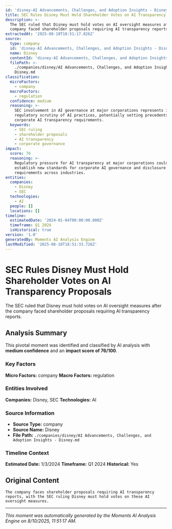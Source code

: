 ```yaml
---
id: 'disney-AI Advancements, Challenges, and Adoption Insights - Disney-moment-6'
title: SEC Rules Disney Must Hold Shareholder Votes on AI Transparency Proposals
description: >-
  The SEC ruled that Disney must hold votes on AI oversight measures after the
  company faced shareholder proposals requiring AI transparency reports.
extractedAt: '2025-08-10T18:51:17.826Z'
source:
  type: company
  id: 'disney-AI Advancements, Challenges, and Adoption Insights - Disney'
  name: Disney
  contentId: 'disney-AI Advancements, Challenges, and Adoption Insights - Disney'
  filePath: >-
    ./companies/disney/AI Advancements, Challenges, and Adoption Insights -
    Disney.md
classification:
  microFactors:
    - company
  macroFactors:
    - regulation
  confidence: medium
  reasoning: >-
    SEC involvement in AI governance at major corporations represents increasing
    regulatory scrutiny of AI practices, potentially setting precedents for
    corporate AI transparency requirements.
  keywords:
    - SEC ruling
    - shareholder proposals
    - AI transparency
    - corporate governance
impact:
  score: 76
  reasoning: >-
    Regulatory pressure for AI transparency at major corporations could
    establish new standards for corporate AI governance and disclosure
    requirements across industries.
entities:
  companies:
    - Disney
    - SEC
  technologies:
    - AI
  people: []
  locations: []
timeline:
  estimatedDate: '2024-01-04T00:00:00.000Z'
  timeframe: Q1 2024
  isHistorical: true
version: '1.0'
generatedBy: Moments AI Analysis Engine
lastModified: '2025-08-10T18:51:33.726Z'
---
```

# SEC Rules Disney Must Hold Shareholder Votes on AI Transparency Proposals

The SEC ruled that Disney must hold votes on AI oversight measures after the company faced shareholder proposals requiring AI transparency reports.

## Analysis Summary

This pivotal moment was identified and classified by AI analysis with **medium confidence** and an **impact score of 76/100**.

### Key Factors

**Micro Factors:** company
**Macro Factors:** regulation

### Entities Involved

**Companies:** Disney, SEC
**Technologies:** AI



### Source Information

- **Source Type:** company
- **Source Name:** Disney
- **File Path:** `./companies/disney/AI Advancements, Challenges, and Adoption Insights - Disney.md`

### Timeline Context

**Estimated Date:** 1/3/2024
**Timeframe:** Q1 2024
**Historical:** Yes

## Original Content

```
The company faces shareholder proposals requiring AI transparency reports, with the SEC ruling Disney must hold votes on these AI oversight measures.
```

---

*This moment was automatically generated by the Moments AI Analysis Engine on 8/10/2025, 11:51:17 AM.*
